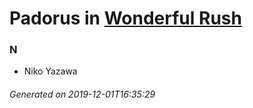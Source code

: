 # Padorus in [Wonderful Rush](https://myanimelist.net/anime/14951/Wonderful_Rush)

### N
* Niko Yazawa

###### Generated on 2019-12-01T16:35:29

